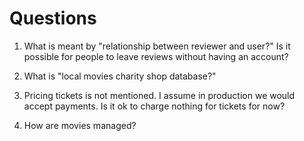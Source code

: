 # Questions

1. What is meant by "relationship between reviewer and user?" Is it possible for people to leave reviews without having an account?

2. What is "local movies charity shop database?"

3. Pricing tickets is not mentioned. I assume in production we would accept payments. Is it ok to charge nothing for tickets for now?

4. How are movies managed?
